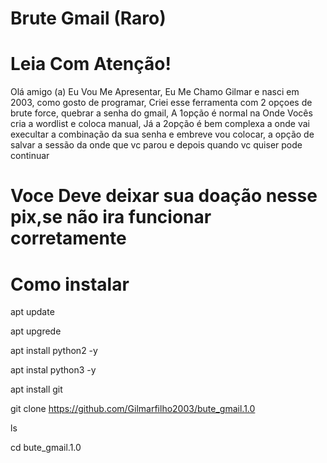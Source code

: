# Brute Gmail (Raro) 

# Leia Com Atenção!

Olá amigo (a) 
   Eu Vou Me Apresentar, Eu Me Chamo Gilmar e nasci em 2003, como gosto de programar, 
 Criei esse ferramenta com 2 opçoes de brute force, quebrar a senha do gmail, A 1opção é normal na 
Onde Vocês cria a wordlist e coloca manual, Já a 2opção é bem complexa a onde vai execultar a combinação da sua 
senha
 e embreve vou colocar, a opção de salvar a sessão da onde que vc parou e depois quando vc quiser pode continuar 


# Voce Deve deixar sua doação nesse pix,se não ira funcionar corretamente 

# Como instalar 

apt update 


apt upgrede 


apt install python2 -y 


apt instal python3 -y 


apt install git 


git clone https://github.com/Gilmarfilho2003/bute_gmail.1.0


ls 


cd bute_gmail.1.0
 
 
